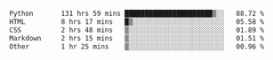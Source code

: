 <!--START_SECTION:waka-->

```txt
Python       131 hrs 59 mins ██████████████████████▒░░   88.72 %
HTML         8 hrs 17 mins   █▒░░░░░░░░░░░░░░░░░░░░░░░   05.58 %
CSS          2 hrs 48 mins   ▒░░░░░░░░░░░░░░░░░░░░░░░░   01.89 %
Markdown     2 hrs 15 mins   ▒░░░░░░░░░░░░░░░░░░░░░░░░   01.51 %
Other        1 hr 25 mins    ▒░░░░░░░░░░░░░░░░░░░░░░░░   00.96 %
```

<!--END_SECTION:waka-->
